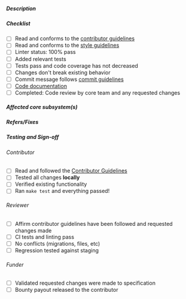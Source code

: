 <!--
  Thank you for your pull request! Please review the requirements below, read through the contributor's guide,
  and ensure your pull request has fulfilled all requirements outlined by the Gitcoin Core team.

  Contributors guide: https://docs.gitcoin.co/mk_contributors/
-->

##### Description

<!-- A description of what this PR aims to solve -->

##### Checklist

<!-- For completed items, change [ ] to [x]. -->

- [ ] Read and conforms to the [contributor guidelines](https://docs.gitcoin.co/mk_contributors/)
- [ ] Read and conforms to the [style guidelines](https://docs.gitcoin.co/mk_styleguide/)
- [ ] Linter status: 100% pass
- [ ] Added relevant tests
- [ ] Tests pass and code coverage has not decreased
- [ ] Changes don't break existing behavior
- [ ] Commit message follows [commit guidelines](https://docs.gitcoin.co/mk_contributors/#step-4-commit)
- [ ] [Code documentation](https://docs.gitcoin.co/mk_contributors/#docstrings)
- [ ] Completed: Code review by core team and any requested changes

##### Affected core subsystem(s)

<!-- Provide affected core subsystem(s) (like doc, ui, crypto, etc). -->

##### Refers/Fixes

<!--
  Link to an issue if applicable. For example:
  If your PR fixes an issue  -> Fixes: #102, #103
  If your PR refers an issue -> Refs: #101
-->

##### Testing and Sign-off

<!-- Why should the PR reviewer trust that this change doesn't break anything? How have you tested this change? -->

###### Contributor

- [ ] Read and followed the [Contributor Guidelines](https://docs.gitcoin.co/mk_contributors/)
- [ ] Tested all changes **locally**
- [ ] Verified existing functionality
- [ ] Ran `make test` and everything passed!

###### Reviewer

- [ ] Affirm contributor guidelines have been followed and requested changes made
- [ ] CI tests and linting pass
- [ ] No conflicts (migrations, files, etc)
- [ ] Regression tested against staging

###### Funder

- [ ] Validated requested changes were made to specification
- [ ] Bounty payout released to the contributor
